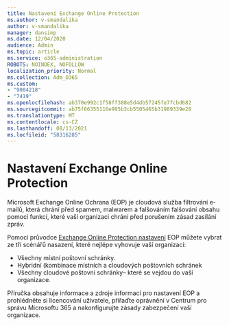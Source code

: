 ```yaml
---
title: Nastavení Exchange Online Protection
ms.author: v-smandalika
author: v-smandalika
manager: dansimp
ms.date: 12/04/2020
audience: Admin
ms.topic: article
ms.service: o365-administration
ROBOTS: NOINDEX, NOFOLLOW
localization_priority: Normal
ms.collection: Adm_O365
ms.custom:
- "9004218"
- "7419"
ms.openlocfilehash: ab370e992c1f58ff388e5d4db57245fe7fcbd682
ms.sourcegitcommit: ab75f66355116e995b3cb5505465b31989339e28
ms.translationtype: MT
ms.contentlocale: cs-CZ
ms.lasthandoff: 08/13/2021
ms.locfileid: "58316285"
---
```

# <a name="set-up-exchange-online-protection"></a>Nastavení Exchange Online Protection

Microsoft Exchange Online Ochrana (EOP) je cloudová služba filtrování e-mailů, která chrání před spamem, malwarem a falšováním falšování obsahu pomocí funkcí, které vaší organizaci chrání před porušením zásad zasílání zpráv.

Pomocí průvodce [Exchange Online Protection nastavení](https://admin.microsoft.com/adminportal/home?#/modernonboarding/setupexchangeonlineprotection) EOP můžete vybrat ze tří scénářů nasazení, které nejlépe vyhovuje vaší organizaci:

- Všechny místní poštovní schránky.
- Hybridní (kombinace místních a cloudových poštovních schránek
- Všechny cloudové poštovní schránky– které se vejdou do vaší organizace.

Příručka obsahuje informace a zdroje informací pro nastavení EOP a prohlédněte si licencování uživatele, přiřaďte oprávnění v Centrum pro správu Microsoftu 365 a nakonfigurujte zásady zabezpečení vaší organizace.
